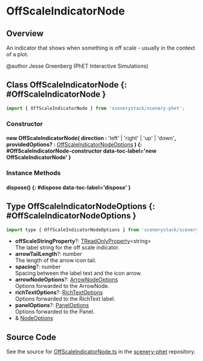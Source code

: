 # OffScaleIndicatorNode

## Overview

An indicator that shows when something is off scale - usually in the context of a plot.

@author Jesse Greenberg (PhET Interactive Simulations)

## Class OffScaleIndicatorNode {: #OffScaleIndicatorNode }


```js
import { OffScaleIndicatorNode } from 'scenerystack/scenery-phet';
```
### Constructor

#### new OffScaleIndicatorNode( direction : <span style="font-weight: 400;">'left' | 'right' | 'up' | 'down'</span>, providedOptions? : <span style="font-weight: 400;">[OffScaleIndicatorNodeOptions](../scenery-phet/OffScaleIndicatorNode.md#OffScaleIndicatorNodeOptions)</span> ) {: #OffScaleIndicatorNode-constructor data-toc-label='new OffScaleIndicatorNode' }

### Instance Methods

#### dispose() {: #dispose data-toc-label='dispose' }



## Type OffScaleIndicatorNodeOptions {: #OffScaleIndicatorNodeOptions }


```js
import type { OffScaleIndicatorNodeOptions } from 'scenerystack/scenery-phet';
```


- **offScaleStringProperty**?: [TReadOnlyProperty](../axon/TReadOnlyProperty.md)&lt;<span style="color: hsla(calc(var(--md-hue) + 180deg),80%,40%,1);">string</span>&gt;
<br>  The label string for the off scale indicator.
- **arrowTailLength**?: <span style="color: hsla(calc(var(--md-hue) + 180deg),80%,40%,1);">number</span>
<br>  The length of the arrow icon tail.
- **spacing**?: <span style="color: hsla(calc(var(--md-hue) + 180deg),80%,40%,1);">number</span>
<br>  Spacing between the label text and the icon arrow.
- **arrowNodeOptions**?: [ArrowNodeOptions](../scenery-phet/ArrowNode.md#ArrowNodeOptions)
<br>  Options forwarded to the ArrowNode.
- **richTextOptions**?: [RichTextOptions](../scenery/RichText.md#RichTextOptions)
<br>  Options forwarded to the RichText label.
- **panelOptions**?: [PanelOptions](../sun/Panel.md#PanelOptions)
<br>  Options forwarded to the Panel.
- &amp; [NodeOptions](../scenery/Node.md#NodeOptions)




## Source Code

See the source for [OffScaleIndicatorNode.ts](https://github.com/phetsims/scenery-phet/blob/main/js/OffScaleIndicatorNode.ts) in the [scenery-phet](https://github.com/phetsims/scenery-phet) repository.
